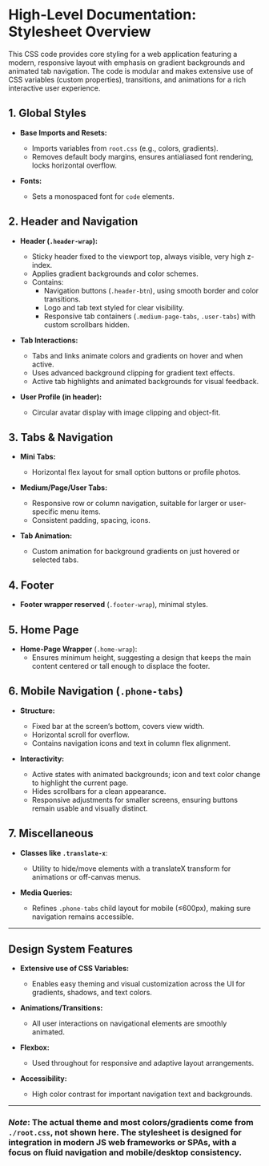 # High-Level Documentation: Stylesheet Overview

This CSS code provides core styling for a web application featuring a modern, responsive layout with emphasis on gradient backgrounds and animated tab navigation. The code is modular and makes extensive use of CSS variables (custom properties), transitions, and animations for a rich interactive user experience.

## 1. Global Styles

- **Base Imports and Resets:**  
  - Imports variables from `root.css` (e.g., colors, gradients).
  - Removes default body margins, ensures antialiased font rendering, locks horizontal overflow.

- **Fonts:**
  - Sets a monospaced font for `code` elements.

## 2. Header and Navigation

- **Header (`.header-wrap`):**
  - Sticky header fixed to the viewport top, always visible, very high z-index.
  - Applies gradient backgrounds and color schemes.
  - Contains:
    - Navigation buttons (`.header-btn`), using smooth border and color transitions.
    - Logo and tab text styled for clear visibility.
    - Responsive tab containers (`.medium-page-tabs`, `.user-tabs`) with custom scrollbars hidden.

- **Tab Interactions:**
  - Tabs and links animate colors and gradients on hover and when active.
  - Uses advanced background clipping for gradient text effects.
  - Active tab highlights and animated backgrounds for visual feedback.

- **User Profile (in header):**
  - Circular avatar display with image clipping and object-fit.

## 3. Tabs & Navigation

- **Mini Tabs:**  
  - Horizontal flex layout for small option buttons or profile photos.

- **Medium/Page/User Tabs:**
  - Responsive row or column navigation, suitable for larger or user-specific menu items.
  - Consistent padding, spacing, icons.

- **Tab Animation:**
  - Custom animation for background gradients on just hovered or selected tabs.

## 4. Footer

- **Footer wrapper reserved** (`.footer-wrap`), minimal styles.

## 5. Home Page

- **Home-Page Wrapper** (`.home-wrap`):
  - Ensures minimum height, suggesting a design that keeps the main content centered or tall enough to displace the footer.

## 6. Mobile Navigation (`.phone-tabs`)

- **Structure:**
  - Fixed bar at the screen’s bottom, covers view width.
  - Horizontal scroll for overflow.
  - Contains navigation icons and text in column flex alignment.

- **Interactivity:**
  - Active states with animated backgrounds; icon and text color change to highlight the current page.
  - Hides scrollbars for a clean appearance.
  - Responsive adjustments for smaller screens, ensuring buttons remain usable and visually distinct.

## 7. Miscellaneous

- **Classes like `.translate-x`**:  
  - Utility to hide/move elements with a translateX transform for animations or off-canvas menus.

- **Media Queries:**
  - Refines `.phone-tabs` child layout for mobile (≤600px), making sure navigation remains accessible.

---

## **Design System Features**

- **Extensive use of CSS Variables:**  
   - Enables easy theming and visual customization across the UI for gradients, shadows, and text colors.

- **Animations/Transitions:**  
   - All user interactions on navigational elements are smoothly animated.

- **Flexbox:**  
   - Used throughout for responsive and adaptive layout arrangements.

- **Accessibility:**
   - High color contrast for important navigation text and backgrounds.

---

### _Note_: The actual theme and most colors/gradients come from `./root.css`, not shown here. The stylesheet is designed for integration in modern JS web frameworks or SPAs, with a focus on fluid navigation and mobile/desktop consistency.